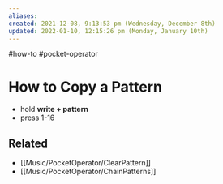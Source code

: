```yaml
---
aliases: 
created: 2021-12-08, 9:13:53 pm (Wednesday, December 8th)
updated: 2022-01-10, 12:15:26 pm (Monday, January 10th)
---
```

#how-to #pocket-operator

# How to Copy a Pattern
- hold **write + pattern**
- press 1-16

## Related
- [[Music/PocketOperator/ClearPattern]]
- [[Music/PocketOperator/ChainPatterns]]